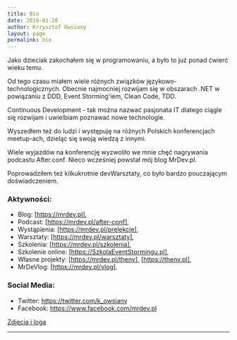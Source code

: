 ```yaml
---
title: Bio
date: 2019-01-28
author: Krzysztof Owsiany
layout: page
permalink: bio
---
```

Jako dzieciak zakochałem się w programowaniu, a było to już ponad ćwierć wieku temu. 

Od tego czasu miałem wiele różnych związków językowo-technologicznych. 
Obecnie najmocniej rozwijam się w obszarach .NET w powiązaniu z DDD, Event Storming'iem, Clean Code, TDD. 

Continuous Development - tak można nazwać pasjonata IT dlatego ciągle się rozwijam i uwielbiam poznawać nowe technologie. 

Wyszedłem też do ludzi i występuję na różnych Polskich konferencjach meetup-ach, dzieląc się swoją wiedzą z innymi. 

Wiele wyjazdów na konferencję wyzwoliło we mnie chęć nagrywania podcastu After.conf. 
Nieco wcześniej powstał mój blog MrDev.pl. 

Poprowadziłem też kilkukrotnie devWarsztaty, co było bardzo pouczającym doświadczeniem.

### Aktywności:
* Blog: [https://mrdev.pl],
* Podcast: [https://mrdev.pl/after-conf],
* Wystąpienia: [https://mrdev.pl/prelekcje],
* Warsztaty: [https://mrdev.pl/warsztaty],
* Szkolenia: [https://mrdev.pl/szkolenia],
* Szkolenie online: [https://SzkolaEventStormingu.pl],
* Własne projekty: [https://mrdev.pl/thenv], [https://thenv.pl], 
* MrDeVlog: [https://mrdev.pl/vlog].

### Social Media:
* Twitter: https://twitter.com/k_owsiany
* Facebook: https://www.facebook.com/mrdev.pl
  

[Zdjęcia i loga]

---
[https://mrdev.pl]: https://mrdev.pl
[https://mrdev.pl/after-conf]: https://mrdev.pl/after-conf
[https://mrdev.pl/prelekcje]: https://mrdev.pl/prelekcje
[https://mrdev.pl/warsztaty]: https://mrdev.pl/warsztaty
[https://mrdev.pl/szkolenia]: https://mrdev.pl/szkolenia
[https://mrdev.pl/vlog]: https://mrdev.pl/vlog

[https://twitter.com/k_owsiany]: https://twitter.com/k_owsiany
[https://www.facebook.com/mrdev.pl]: https://www.facebook.com/mrdev.pl
[Zdjęcia i loga]: https://drive.google.com/drive/folders/1rwWbjYRjBUcTJskM1QS8M6D8ZtsHQkpO?usp=sharing
